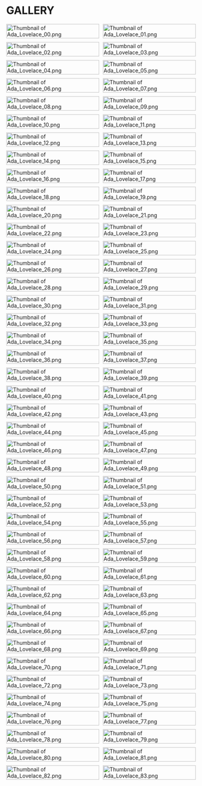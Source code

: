 # GALLERY

<!DOCTYPE html>
<html lang="en">
<head>
  <meta charset="UTF-8">
  <meta name="viewport" content="width=device-width, initial-scale=1.0">
  <style>
    .gallery { display: grid; grid-template-columns: repeat(auto-fill, minmax(200px, 1fr)); gap: 10px; }
    .thumbnail { width: 100%; height: auto; }
  </style>
</head>
<body>

<div class="gallery">
  <a href="images/Ada_Lovelace_00.png" target="_blank">
    <img src="images/Ada_Lovelace_00.png" alt="Thumbnail of Ada_Lovelace_00.png" class="thumbnail">
  </a>
  <a href="images/Ada_Lovelace_01.png" target="_blank">
    <img src="images/Ada_Lovelace_01.png" alt="Thumbnail of Ada_Lovelace_01.png" class="thumbnail">
  </a>
  <a href="images/Ada_Lovelace_02.png" target="_blank">
    <img src="images/Ada_Lovelace_02.png" alt="Thumbnail of Ada_Lovelace_02.png" class="thumbnail">
  </a>
  <a href="images/Ada_Lovelace_03.png" target="_blank">
    <img src="images/Ada_Lovelace_03.png" alt="Thumbnail of Ada_Lovelace_03.png" class="thumbnail">
  </a>
  <a href="images/Ada_Lovelace_04.png" target="_blank">
    <img src="images/Ada_Lovelace_04.png" alt="Thumbnail of Ada_Lovelace_04.png" class="thumbnail">
  </a>
  <a href="images/Ada_Lovelace_05.png" target="_blank">
    <img src="images/Ada_Lovelace_05.png" alt="Thumbnail of Ada_Lovelace_05.png" class="thumbnail">
  </a>
  <a href="images/Ada_Lovelace_06.png" target="_blank">
    <img src="images/Ada_Lovelace_06.png" alt="Thumbnail of Ada_Lovelace_06.png" class="thumbnail">
  </a>
  <a href="images/Ada_Lovelace_07.png" target="_blank">
    <img src="images/Ada_Lovelace_07.png" alt="Thumbnail of Ada_Lovelace_07.png" class="thumbnail">
  </a>
  <a href="images/Ada_Lovelace_08.png" target="_blank">
    <img src="images/Ada_Lovelace_08.png" alt="Thumbnail of Ada_Lovelace_08.png" class="thumbnail">
  </a>
  <a href="images/Ada_Lovelace_09.png" target="_blank">
    <img src="images/Ada_Lovelace_09.png" alt="Thumbnail of Ada_Lovelace_09.png" class="thumbnail">
  </a>
  <a href="images/Ada_Lovelace_10.png" target="_blank">
    <img src="images/Ada_Lovelace_10.png" alt="Thumbnail of Ada_Lovelace_10.png" class="thumbnail">
  </a>
  <a href="images/Ada_Lovelace_11.png" target="_blank">
    <img src="images/Ada_Lovelace_11.png" alt="Thumbnail of Ada_Lovelace_11.png" class="thumbnail">
  </a>
  <a href="images/Ada_Lovelace_12.png" target="_blank">
    <img src="images/Ada_Lovelace_12.png" alt="Thumbnail of Ada_Lovelace_12.png" class="thumbnail">
  </a>
  <a href="images/Ada_Lovelace_13.png" target="_blank">
    <img src="images/Ada_Lovelace_13.png" alt="Thumbnail of Ada_Lovelace_13.png" class="thumbnail">
  </a>
  <a href="images/Ada_Lovelace_14.png" target="_blank">
    <img src="images/Ada_Lovelace_14.png" alt="Thumbnail of Ada_Lovelace_14.png" class="thumbnail">
  </a>
  <a href="images/Ada_Lovelace_15.png" target="_blank">
    <img src="images/Ada_Lovelace_15.png" alt="Thumbnail of Ada_Lovelace_15.png" class="thumbnail">
  </a>
  <a href="images/Ada_Lovelace_16.png" target="_blank">
    <img src="images/Ada_Lovelace_16.png" alt="Thumbnail of Ada_Lovelace_16.png" class="thumbnail">
  </a>
  <a href="images/Ada_Lovelace_17.png" target="_blank">
    <img src="images/Ada_Lovelace_17.png" alt="Thumbnail of Ada_Lovelace_17.png" class="thumbnail">
  </a>
  <a href="images/Ada_Lovelace_18.png" target="_blank">
    <img src="images/Ada_Lovelace_18.png" alt="Thumbnail of Ada_Lovelace_18.png" class="thumbnail">
  </a>
  <a href="images/Ada_Lovelace_19.png" target="_blank">
    <img src="images/Ada_Lovelace_19.png" alt="Thumbnail of Ada_Lovelace_19.png" class="thumbnail">
  </a>
  <a href="images/Ada_Lovelace_20.png" target="_blank">
    <img src="images/Ada_Lovelace_20.png" alt="Thumbnail of Ada_Lovelace_20.png" class="thumbnail">
  </a>
  <a href="images/Ada_Lovelace_21.png" target="_blank">
    <img src="images/Ada_Lovelace_21.png" alt="Thumbnail of Ada_Lovelace_21.png" class="thumbnail">
  </a>
  <a href="images/Ada_Lovelace_22.png" target="_blank">
    <img src="images/Ada_Lovelace_22.png" alt="Thumbnail of Ada_Lovelace_22.png" class="thumbnail">
  </a>
  <a href="images/Ada_Lovelace_23.png" target="_blank">
    <img src="images/Ada_Lovelace_23.png" alt="Thumbnail of Ada_Lovelace_23.png" class="thumbnail">
  </a>
  <a href="images/Ada_Lovelace_24.png" target="_blank">
    <img src="images/Ada_Lovelace_24.png" alt="Thumbnail of Ada_Lovelace_24.png" class="thumbnail">
  </a>
  <a href="images/Ada_Lovelace_25.png" target="_blank">
    <img src="images/Ada_Lovelace_25.png" alt="Thumbnail of Ada_Lovelace_25.png" class="thumbnail">
  </a>
  <a href="images/Ada_Lovelace_26.png" target="_blank">
    <img src="images/Ada_Lovelace_26.png" alt="Thumbnail of Ada_Lovelace_26.png" class="thumbnail">
  </a>
  <a href="images/Ada_Lovelace_27.png" target="_blank">
    <img src="images/Ada_Lovelace_27.png" alt="Thumbnail of Ada_Lovelace_27.png" class="thumbnail">
  </a>
  <a href="images/Ada_Lovelace_28.png" target="_blank">
    <img src="images/Ada_Lovelace_28.png" alt="Thumbnail of Ada_Lovelace_28.png" class="thumbnail">
  </a>
  <a href="images/Ada_Lovelace_29.png" target="_blank">
    <img src="images/Ada_Lovelace_29.png" alt="Thumbnail of Ada_Lovelace_29.png" class="thumbnail">
  </a>
  <a href="images/Ada_Lovelace_30.png" target="_blank">
    <img src="images/Ada_Lovelace_30.png" alt="Thumbnail of Ada_Lovelace_30.png" class="thumbnail">
  </a>
  <a href="images/Ada_Lovelace_31.png" target="_blank">
    <img src="images/Ada_Lovelace_31.png" alt="Thumbnail of Ada_Lovelace_31.png" class="thumbnail">
  </a>
  <a href="images/Ada_Lovelace_32.png" target="_blank">
    <img src="images/Ada_Lovelace_32.png" alt="Thumbnail of Ada_Lovelace_32.png" class="thumbnail">
  </a>
  <a href="images/Ada_Lovelace_33.png" target="_blank">
    <img src="images/Ada_Lovelace_33.png" alt="Thumbnail of Ada_Lovelace_33.png" class="thumbnail">
  </a>
  <a href="images/Ada_Lovelace_34.png" target="_blank">
    <img src="images/Ada_Lovelace_34.png" alt="Thumbnail of Ada_Lovelace_34.png" class="thumbnail">
  </a>
  <a href="images/Ada_Lovelace_35.png" target="_blank">
    <img src="images/Ada_Lovelace_35.png" alt="Thumbnail of Ada_Lovelace_35.png" class="thumbnail">
  </a>
  <a href="images/Ada_Lovelace_36.png" target="_blank">
    <img src="images/Ada_Lovelace_36.png" alt="Thumbnail of Ada_Lovelace_36.png" class="thumbnail">
  </a>
  <a href="images/Ada_Lovelace_37.png" target="_blank">
    <img src="images/Ada_Lovelace_37.png" alt="Thumbnail of Ada_Lovelace_37.png" class="thumbnail">
  </a>
  <a href="images/Ada_Lovelace_38.png" target="_blank">
    <img src="images/Ada_Lovelace_38.png" alt="Thumbnail of Ada_Lovelace_38.png" class="thumbnail">
  </a>
  <a href="images/Ada_Lovelace_39.png" target="_blank">
    <img src="images/Ada_Lovelace_39.png" alt="Thumbnail of Ada_Lovelace_39.png" class="thumbnail">
  </a>
  <a href="images/Ada_Lovelace_40.png" target="_blank">
    <img src="images/Ada_Lovelace_40.png" alt="Thumbnail of Ada_Lovelace_40.png" class="thumbnail">
  </a>
  <a href="images/Ada_Lovelace_41.png" target="_blank">
    <img src="images/Ada_Lovelace_41.png" alt="Thumbnail of Ada_Lovelace_41.png" class="thumbnail">
  </a>
  <a href="images/Ada_Lovelace_42.png" target="_blank">
    <img src="images/Ada_Lovelace_42.png" alt="Thumbnail of Ada_Lovelace_42.png" class="thumbnail">
  </a>
  <a href="images/Ada_Lovelace_43.png" target="_blank">
    <img src="images/Ada_Lovelace_43.png" alt="Thumbnail of Ada_Lovelace_43.png" class="thumbnail">
  </a>
  <a href="images/Ada_Lovelace_44.png" target="_blank">
    <img src="images/Ada_Lovelace_44.png" alt="Thumbnail of Ada_Lovelace_44.png" class="thumbnail">
  </a>
  <a href="images/Ada_Lovelace_45.png" target="_blank">
    <img src="images/Ada_Lovelace_45.png" alt="Thumbnail of Ada_Lovelace_45.png" class="thumbnail">
  </a>
  <a href="images/Ada_Lovelace_46.png" target="_blank">
    <img src="images/Ada_Lovelace_46.png" alt="Thumbnail of Ada_Lovelace_46.png" class="thumbnail">
  </a>
  <a href="images/Ada_Lovelace_47.png" target="_blank">
    <img src="images/Ada_Lovelace_47.png" alt="Thumbnail of Ada_Lovelace_47.png" class="thumbnail">
  </a>
  <a href="images/Ada_Lovelace_48.png" target="_blank">
    <img src="images/Ada_Lovelace_48.png" alt="Thumbnail of Ada_Lovelace_48.png" class="thumbnail">
  </a>
  <a href="images/Ada_Lovelace_49.png" target="_blank">
    <img src="images/Ada_Lovelace_49.png" alt="Thumbnail of Ada_Lovelace_49.png" class="thumbnail">
  </a>
  <a href="images/Ada_Lovelace_50.png" target="_blank">
    <img src="images/Ada_Lovelace_50.png" alt="Thumbnail of Ada_Lovelace_50.png" class="thumbnail">
  </a>
  <a href="images/Ada_Lovelace_51.png" target="_blank">
    <img src="images/Ada_Lovelace_51.png" alt="Thumbnail of Ada_Lovelace_51.png" class="thumbnail">
  </a>
  <a href="images/Ada_Lovelace_52.png" target="_blank">
    <img src="images/Ada_Lovelace_52.png" alt="Thumbnail of Ada_Lovelace_52.png" class="thumbnail">
  </a>
  <a href="images/Ada_Lovelace_53.png" target="_blank">
    <img src="images/Ada_Lovelace_53.png" alt="Thumbnail of Ada_Lovelace_53.png" class="thumbnail">
  </a>
  <a href="images/Ada_Lovelace_54.png" target="_blank">
    <img src="images/Ada_Lovelace_54.png" alt="Thumbnail of Ada_Lovelace_54.png" class="thumbnail">
  </a>
  <a href="images/Ada_Lovelace_55.png" target="_blank">
    <img src="images/Ada_Lovelace_55.png" alt="Thumbnail of Ada_Lovelace_55.png" class="thumbnail">
  </a>
  <a href="images/Ada_Lovelace_56.png" target="_blank">
    <img src="images/Ada_Lovelace_56.png" alt="Thumbnail of Ada_Lovelace_56.png" class="thumbnail">
  </a>
  <a href="images/Ada_Lovelace_57.png" target="_blank">
    <img src="images/Ada_Lovelace_57.png" alt="Thumbnail of Ada_Lovelace_57.png" class="thumbnail">
  </a>
  <a href="images/Ada_Lovelace_58.png" target="_blank">
    <img src="images/Ada_Lovelace_58.png" alt="Thumbnail of Ada_Lovelace_58.png" class="thumbnail">
  </a>
  <a href="images/Ada_Lovelace_59.png" target="_blank">
    <img src="images/Ada_Lovelace_59.png" alt="Thumbnail of Ada_Lovelace_59.png" class="thumbnail">
  </a>
  <a href="images/Ada_Lovelace_60.png" target="_blank">
    <img src="images/Ada_Lovelace_60.png" alt="Thumbnail of Ada_Lovelace_60.png" class="thumbnail">
  </a>
  <a href="images/Ada_Lovelace_61.png" target="_blank">
    <img src="images/Ada_Lovelace_61.png" alt="Thumbnail of Ada_Lovelace_61.png" class="thumbnail">
  </a>
  <a href="images/Ada_Lovelace_62.png" target="_blank">
    <img src="images/Ada_Lovelace_62.png" alt="Thumbnail of Ada_Lovelace_62.png" class="thumbnail">
  </a>
  <a href="images/Ada_Lovelace_63.png" target="_blank">
    <img src="images/Ada_Lovelace_63.png" alt="Thumbnail of Ada_Lovelace_63.png" class="thumbnail">
  </a>
  <a href="images/Ada_Lovelace_64.png" target="_blank">
    <img src="images/Ada_Lovelace_64.png" alt="Thumbnail of Ada_Lovelace_64.png" class="thumbnail">
  </a>
  <a href="images/Ada_Lovelace_65.png" target="_blank">
    <img src="images/Ada_Lovelace_65.png" alt="Thumbnail of Ada_Lovelace_65.png" class="thumbnail">
  </a>
  <a href="images/Ada_Lovelace_66.png" target="_blank">
    <img src="images/Ada_Lovelace_66.png" alt="Thumbnail of Ada_Lovelace_66.png" class="thumbnail">
  </a>
  <a href="images/Ada_Lovelace_67.png" target="_blank">
    <img src="images/Ada_Lovelace_67.png" alt="Thumbnail of Ada_Lovelace_67.png" class="thumbnail">
  </a>
  <a href="images/Ada_Lovelace_68.png" target="_blank">
    <img src="images/Ada_Lovelace_68.png" alt="Thumbnail of Ada_Lovelace_68.png" class="thumbnail">
  </a>
  <a href="images/Ada_Lovelace_69.png" target="_blank">
    <img src="images/Ada_Lovelace_69.png" alt="Thumbnail of Ada_Lovelace_69.png" class="thumbnail">
  </a>
  <a href="images/Ada_Lovelace_70.png" target="_blank">
    <img src="images/Ada_Lovelace_70.png" alt="Thumbnail of Ada_Lovelace_70.png" class="thumbnail">
  </a>
  <a href="images/Ada_Lovelace_71.png" target="_blank">
    <img src="images/Ada_Lovelace_71.png" alt="Thumbnail of Ada_Lovelace_71.png" class="thumbnail">
  </a>
  <a href="images/Ada_Lovelace_72.png" target="_blank">
    <img src="images/Ada_Lovelace_72.png" alt="Thumbnail of Ada_Lovelace_72.png" class="thumbnail">
  </a>
  <a href="images/Ada_Lovelace_73.png" target="_blank">
    <img src="images/Ada_Lovelace_73.png" alt="Thumbnail of Ada_Lovelace_73.png" class="thumbnail">
  </a>
  <a href="images/Ada_Lovelace_74.png" target="_blank">
    <img src="images/Ada_Lovelace_74.png" alt="Thumbnail of Ada_Lovelace_74.png" class="thumbnail">
  </a>
  <a href="images/Ada_Lovelace_75.png" target="_blank">
    <img src="images/Ada_Lovelace_75.png" alt="Thumbnail of Ada_Lovelace_75.png" class="thumbnail">
  </a>
  <a href="images/Ada_Lovelace_76.png" target="_blank">
    <img src="images/Ada_Lovelace_76.png" alt="Thumbnail of Ada_Lovelace_76.png" class="thumbnail">
  </a>
  <a href="images/Ada_Lovelace_77.png" target="_blank">
    <img src="images/Ada_Lovelace_77.png" alt="Thumbnail of Ada_Lovelace_77.png" class="thumbnail">
  </a>
  <a href="images/Ada_Lovelace_78.png" target="_blank">
    <img src="images/Ada_Lovelace_78.png" alt="Thumbnail of Ada_Lovelace_78.png" class="thumbnail">
  </a>
  <a href="images/Ada_Lovelace_79.png" target="_blank">
    <img src="images/Ada_Lovelace_79.png" alt="Thumbnail of Ada_Lovelace_79.png" class="thumbnail">
  </a>
  <a href="images/Ada_Lovelace_80.png" target="_blank">
    <img src="images/Ada_Lovelace_80.png" alt="Thumbnail of Ada_Lovelace_80.png" class="thumbnail">
  </a>
  <a href="images/Ada_Lovelace_81.png" target="_blank">
    <img src="images/Ada_Lovelace_81.png" alt="Thumbnail of Ada_Lovelace_81.png" class="thumbnail">
  </a>
  <a href="images/Ada_Lovelace_82.png" target="_blank">
    <img src="images/Ada_Lovelace_82.png" alt="Thumbnail of Ada_Lovelace_82.png" class="thumbnail">
  </a>
  <a href="images/Ada_Lovelace_83.png" target="_blank">
    <img src="images/Ada_Lovelace_83.png" alt="Thumbnail of Ada_Lovelace_83.png" class="thumbnail">
  </a>
</div>

</body>
</html>
